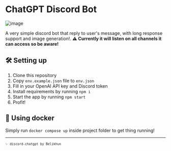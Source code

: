 # ChatGPT Discord Bot

![image](https://github.com/user-attachments/assets/3d2dab83-708e-49fa-900f-f5f1a7909569)

A very simple discord bot that reply to user's message, with long response support and image generation!. **⚠ Currently it will listen on all channels it can access so be aware!**

## 🛠 Setting up

1. Clone this repository
2. Copy `env.example.json` file to `env.json`
3. Fill in your OpenAI API key and Discord token
4. Install requirements by running `npm i`
5. Start the app by running `npm start`
6. Profit!

## 🚢 Using docker

Simply run `docker compose up` inside project folder to get thing running!

---

<sup><code>✨ discord-chatgpt by Belikhun</code></sup>
